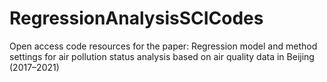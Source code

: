 # RegressionAnalysisSCICodes
Open access code resources for the paper: Regression model and method settings for air pollution status analysis based on air quality data in Beijing (2017–2021)
